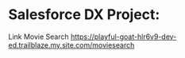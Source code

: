 

# Salesforce DX Project: 
Link Movie Search https://playful-goat-hlr6v9-dev-ed.trailblaze.my.site.com/moviesearch


